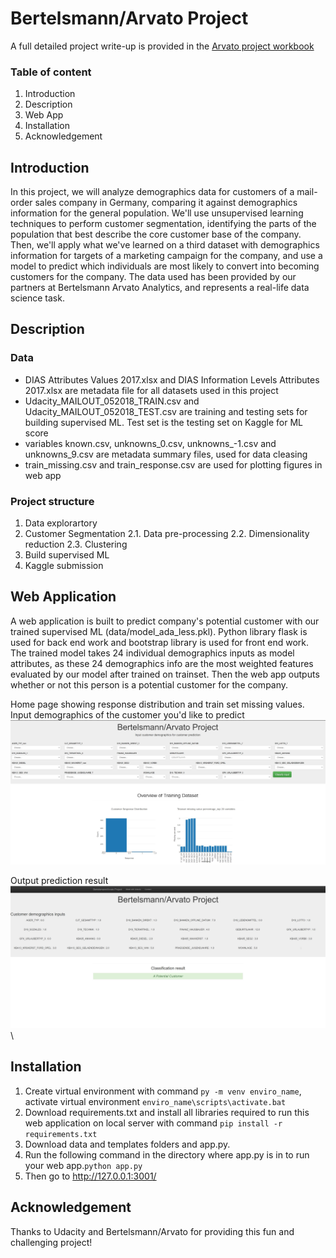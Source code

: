# Bertelsmann/Arvato Project

A full detailed project write-up is provided in the [Arvato project workbook](https://github.com/ShimmyD/Bertelsmann-Arvato-Project-github/blob/master/Arvato%20Project%20Workbook-github.ipynb)

### Table of content
1. Introduction
2. Description
3. Web App
4. Installation
5. Acknowledgement

## Introduction

In this project, we will analyze demographics data for customers of a mail-order sales company in Germany, comparing it against demographics information for the general population.
We'll use unsupervised learning techniques to perform customer segmentation, identifying the parts of the population that best describe the core customer base of the company. 
Then, we'll apply what we've learned on a third dataset with demographics information for targets of a marketing campaign for the company, and use a model to predict which 
individuals are most likely to convert into becoming customers for the company. The data used has been provided by our partners at Bertelsmann Arvato Analytics, and represents 
a real-life data science task.

## Description
### Data
* DIAS Attributes Values 2017.xlsx and DIAS Information Levels Attributes 2017.xlsx are metadata file for all datasets used in this project
* Udacity_MAILOUT_052018_TRAIN.csv and Udacity_MAILOUT_052018_TEST.csv are training and testing sets for building supervised ML. Test set is the testing set on Kaggle for ML score
* variables known.csv, unknowns_0.csv, unknowns_-1.csv and unknowns_9.csv are metadata summary files, used for data cleasing
* train_missing.csv and train_response.csv are used for plotting figures in web app

### Project structure
1. Data explorartory
2. Customer Segmentation
    2.1. Data pre-processing
    2.2. Dimensionality reduction
    2.3. Clustering
3. Build supervised ML
4. Kaggle submission 

## Web Application
A web application is built to predict company's potential customer with our trained supervised ML (data/model_ada_less.pkl). Python library flask is used for back end work and bootstrap library is used for front end work. The trained model takes 24 individual demographics inputs as model attributes, as these 24 demographics info are the most weighted features evaluated by our model after trained on trainset. Then the web app outputs whether or not this person is a potential customer for the company.

Home page showing response distribution and train set missing values. Input demographics of the customer you'd like to predict
![image info](./home.JPG)

Output prediction result
![image info](./classification_result.JPG)\

## Installation
1. Create virtual environment with command ```py -m venv enviro_name```, activate virtual environment  ```enviro_name\scripts\activate.bat```
2. Download requirements.txt and install all libraries required to run this web application on local server with command ```pip install -r requirements.txt```
3. Download data and templates folders and app.py.
4. Run the following command in the directory where app.py is in to run your web app.`python app.py`
5. Then go to  http://127.0.0.1:3001/

## Acknowledgement 
Thanks to Udacity and Bertelsmann/Arvato for providing this fun and challenging project!


